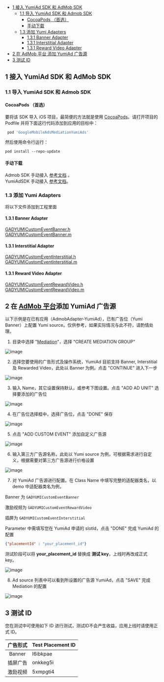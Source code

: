 
- [1 接入 YumiAd SDK 和 AdMob SDK](#1-接入-yumiad-sdk-和-admob-sdk)
    - [1.1 导入 YumiAd SDK 和 Admob SDK](#11-导入-yumiad-sdk-和-admob-sdk)
        - [CocoaPods （首选）](#cocoapods-首选)
        - [手动下载](#手动下载)
    - [1.3 添加 Yumi Adapters](#13-添加-yumi-adapters)
        - [1.3.1 Banner Adapter](#131-banner-adapter)
        - [1.3.1 Interstitial Adapter](#131-interstitial-adapter)
        - [1.3.1 Reward Video Adapter](#131-reward-video-adapter)
- [2 在 AdMob 平台 添加 YumiAd 广告源](#2-%e5%9c%a8-admob-%e5%b9%b3%e5%8f%b0%e6%b7%bb%e5%8a%a0-yumiad-%e5%b9%bf%e5%91%8a%e6%ba%90)
- [3 测试 ID](#3-测试-id)


## 1 接入 YumiAd SDK 和 AdMob SDK
### 1.1 导入 YumiAd SDK 和 Admob SDK
#### CocoaPods （首选）
要将该 SDK 导入 iOS 项目，最简便的方法就是使用 [CocoaPods](https://guides.cocoapods.org/using/getting-started)。请打开项目的 Podfile 并将下面这行代码添加到应用的目标中：
```ruby
 pod 'GoogleMobileAdsMediationYumiAds'
```
然后使用命令行运行：
```
pod install --repo-update
```

#### 手动下载

Admob SDK 手动接入 [参考文档](https://developers.google.com/admob/ios/quick-start) 。<br>
YumiAdSDK 手动接入 [参考文档](https://github.com/yumimobi/YumiAdSDKDemo-iOS/blob/master/normalDocuments/YumiAdSDK%20for%20iOS(zh-cn).md#%E6%8E%A5%E5%85%A5%E6%96%B9%E5%BC%8F)。

### 1.3 添加 Yumi Adapters
将以下文件添加到工程里面
#### 1.3.1 Banner Adapter
[GADYUMICustomEventBanner.h](https://github.com/yumimobi/AdMobAdapter-YumiAd-iOS/blob/master/AdMobAdapter-YumiAd-iOS/Banner/GADYUMICustomEventBanner.h)<br>
[GADYUMICustomEventBanner.m](https://github.com/yumimobi/AdMobAdapter-YumiAd-iOS/blob/master/AdMobAdapter-YumiAd-iOS/Banner/GADYUMICustomEventBanner.m)

#### 1.3.1 Interstitial Adapter
[GADYUMICustomEventInterstitial.h](https://github.com/yumimobi/AdMobAdapter-YumiAd-iOS/blob/master/AdMobAdapter-YumiAd-iOS/Interstitial/GADYUMICustomEventInterstitial.h)<br>
[GADYUMICustomEventInterstitial.m](https://github.com/yumimobi/AdMobAdapter-YumiAd-iOS/blob/master/AdMobAdapter-YumiAd-iOS/Interstitial/GADYUMICustomEventInterstitial.m)

#### 1.3.1 Reward Video Adapter
[GADYUMICustomEventRewardVideo.h](https://github.com/yumimobi/AdMobAdapter-YumiAd-iOS/blob/master/AdMobAdapter-YumiAd-iOS/Reward%20Video/GADYUMICustomEventRewardVideo.h)<br>
[GADYUMICustomEventRewardVideo.m](https://github.com/yumimobi/AdMobAdapter-YumiAd-iOS/blob/master/AdMobAdapter-YumiAd-iOS/Reward%20Video/GADYUMICustomEventRewardVideo.m)


## 2  在 [AdMob 平台](https://apps.admob.com/v2/home)添加 YumiAd 广告源
以下示例是在已有应用（AdmobAdapter-YumiAd），已有广告位（Yumi Banner）上配置 Yumi source。仅供参考，如果实际情况与此不符，请酌情处理。

1. 目录中选择 "[Mediation](https://apps.admob.com/v2/mediation/groups/list)"，选择 "CREATE MEDIATION GROUP"

![image](images/01.png)

2. 选择您要使用的广告形式及操作系统，YumiAd 目前支持 Banner, Interstitial 及 Rewarded Video，此处以 Banner 为例，点击 "CONTINUE" 进入下一步

![image](images/02.png)

3. 输入 Name，其它设置保持默认，或参考下图设置。点击 "ADD AD UNIT" 选择要添加的广告位

![image](images/03.png)

4. 在广告位选择框中，选择广告位，点击 "DONE" 保存

![image](images/04.png)

5. 点击 "ADD CUSTOM EVENT" 添加自定义广告源

![image](images/05.png)

6. 输入第三方广告源名称，此处以 Yumi source 为例，可根据需求进行自定义，根据需要对第三方广告源进行价格设置

![image](images/06.png)

7. 对 YumiAd 广告源进行配置。在 Class Name 中填写完整的适配器类名，以 demo 中适配器类名为例，

Banner 为 `GADYUMICustomEventBanner`

激励视频为 `GADYUMICustomEventRewardVideo`

插屏为 `GADYUMICustomEventInterstitial`

Parameter 中需填写您在 YumiAd 申请的 slotId，点击 "DONE" 完成 YumiAd 的配置
```json
{"placementId" : "your_placement_id"}
```

测试阶段可以将 **your_placement_id** 替换成 **测试 key**，上线时再改成正式 key。

![image](images/07.png)

8. Ad source 列表中可以看到所设置的广告源 YumiAd，点击 "SAVE" 完成 Mediation 的配置

![image](images/08.png)

## 3 测试 ID

您在测试中可使用如下 ID 进行测试，测试ID不会产生收益，应用上线时请使用正式 ID。

| 广告形式 | Test Placement ID |
| :------: | :--------- |
|  Banner  | l6ibkpae   |
| 插屏广告 | onkkeg5i   |
| 激励视频 | 5xmpgti4   |